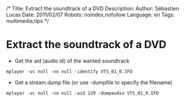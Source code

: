 /*
Title: Extract the soundtrack of a DVD
Description: 
Author: Sébastien Lucas
Date: 2011/02/07
Robots: noindex,nofollow
Language: en
Tags: multimedia,tips
*/
# Extract the soundtrack of a DVD

*	Get the aid (audio id) of the wanted soundtrack

```
mplayer -vc null -vo null -identify VTS_01_0.IFO
```
*	Get a stream.dump file (or use -dumpfile to specify the filename)

```
mplayer -vc null -vo null -aid 129 -dumpaudio VTS_01_0.IFO
```





